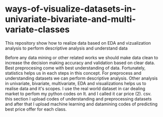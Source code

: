 # ways-of-visualize-datasets-in-univariate-bivariate-and-multi-variate-classes
This repository show how to realize data based on EDA and vizualization analysis to perform descriptive analysis and understand data

Before any data mining or other related works we should make data clean to increase the decision making accuracy and validation based on clear data.
Best preprocesing come with best understanding of data. Fortunately, statistics helps us in each steps in this concept. For preprocess and understanding datasets we can perform descriptive analysis. Other analysis in univariate, bivariate, multivariate, EDA and visualizations helps us to realise data and it's scopes.
I use the real world dataset in car dealing market to perfom my python codes on It. and I called it car price (2). csv.
this section I upload codes of understanding and preprocessing datasets and after that I upload machine learning and datamining codes of predicting best price offer for each class.
